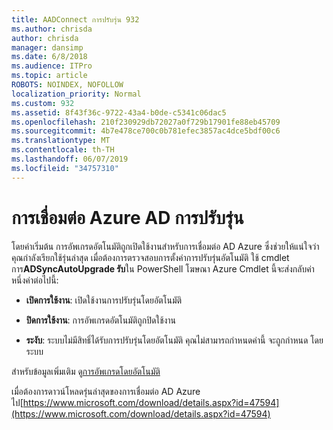 ```yaml
---
title: AADConnect การปรับรุ่น 932
ms.author: chrisda
author: chrisda
manager: dansimp
ms.date: 6/8/2018
ms.audience: ITPro
ms.topic: article
ROBOTS: NOINDEX, NOFOLLOW
localization_priority: Normal
ms.custom: 932
ms.assetid: 8f43f36c-9722-43a4-b0de-c5341c06dac5
ms.openlocfilehash: 210f230929db72027a0f729b17901fe88eb45709
ms.sourcegitcommit: 4b7e478ce700c0b781efec3857ac4dce5bdf00c6
ms.translationtype: MT
ms.contentlocale: th-TH
ms.lasthandoff: 06/07/2019
ms.locfileid: "34757310"
---
```

# <a name="upgrade-azure-ad-connect"></a>การเชื่อมต่อ Azure AD การปรับรุ่น

โดยค่าเริ่มต้น การอัพเกรดอัตโนมัติถูกเปิดใช้งานสำหรับการเชื่อมต่อ AD Azure ซึ่งช่วยให้แน่ใจว่าคุณกำลังเรียกใช้รุ่นล่าสุด เมื่อต้องการตรวจสอบการตั้งค่าการปรับรุ่นอัตโนมัติ ใช้ cmdlet การ**ADSyncAutoUpgrade รับ**ใน PowerShell โฆษณา Azure Cmdlet นี้จะส่งกลับค่าหนึ่งค่าต่อไปนี้: 

- **เปิดการใช้งาน**: เปิดใช้งานการปรับรุ่นโดยอัตโนมัติ

- **ปิดการใช้งาน**: การอัพเกรดอัตโนมัติถูกปิดใช้งาน

- **ระงับ**: ระบบไม่มีสิทธิ์ได้รับการปรับรุ่นโดยอัตโนมัติ คุณไม่สามารถกำหนดค่านี้ จะถูกกำหนด โดยระบบ 

สำหรับข้อมูลเพิ่มเติม ดู[การอัพเกรดโดยอัตโนมัติ](https://docs.microsoft.com/azure/active-directory/connect/active-directory-aadconnect-feature-automatic-upgrade)

เมื่อต้องการดาวน์โหลดรุ่นล่าสุดของการเชื่อมต่อ AD Azure ไป[https://www.microsoft.com/download/details.aspx?id=47594](https://www.microsoft.com/download/details.aspx?id=47594)
